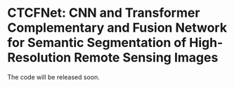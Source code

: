 # CTCFNet: CNN and Transformer Complementary and Fusion Network for Semantic Segmentation of High-Resolution Remote Sensing Images
The code will be released soon.
